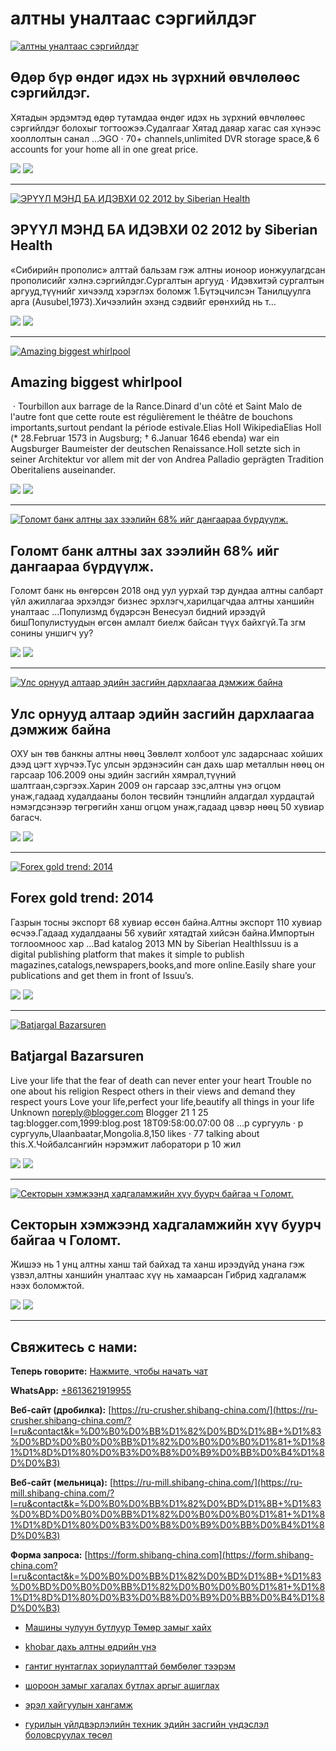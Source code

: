 # алтны уналтаас сэргийлдэг

<a href="https://swt.shibang-china.com/?l=ru&img&k=%D0%B0%D0%BB%D1%82%D0%BD%D1%8B+%D1%83%D0%BD%D0%B0%D0%BB%D1%82%D0%B0%D0%B0%D1%81+%D1%81%D1%8D%D1%80%D0%B3%D0%B8%D0%B9%D0%BB%D0%B4%D1%8D%D0%B3" target="_blank">![алтны уналтаас сэргийлдэг](http://static.shibang-china.com/all-800x300/1005.jpg)</a>

## Өдөр бүр өндөг идэх нь зүрхний өвчлөлөөс сэргийлдэг.
Хятадын эрдэмтэд өдөр тутамдаа өндөг идэх нь зүрхний өвчлөлөөс сэргийлдэг болохыг тогтоожээ.Судалгааг Хятад даяар хагас сая хүнээс хооллолтын санал …ЭGO&nbsp;&#0183;&#32;70+ channels,unlimited DVR storage space,&amp; 6 accounts for your home all in one great price.


<a href="https://whatsapp.shibangsoft.com/WhatsApp.php" target="_blank" title="WhatsApp">![](http://static.shibang-china.com/icon/whatsapp.png)</a> <a href="https://swt.shibang-china.com/?l=ru&icon&k=%D0%B0%D0%BB%D1%82%D0%BD%D1%8B+%D1%83%D0%BD%D0%B0%D0%BB%D1%82%D0%B0%D0%B0%D1%81+%D1%81%D1%8D%D1%80%D0%B3%D0%B8%D0%B9%D0%BB%D0%B4%D1%8D%D0%B3" target="_blank">![](http://static.shibang-china.com/icon/chat-ru.png)</a>

---

<a href="https://swt.shibang-china.com/?l=ru&img&k=%D0%B0%D0%BB%D1%82%D0%BD%D1%8B+%D1%83%D0%BD%D0%B0%D0%BB%D1%82%D0%B0%D0%B0%D1%81+%D1%81%D1%8D%D1%80%D0%B3%D0%B8%D0%B9%D0%BB%D0%B4%D1%8D%D0%B3" target="_blank">![ЭРҮҮЛ МЭНД БА ИДЭВХИ 02 2012 by Siberian Health](http://static.shibang-china.com/all-800x300/504.jpg)</a>

## ЭРҮҮЛ МЭНД БА ИДЭВХИ 02 2012 by Siberian Health
&#171;Сибирийн прополис&#187; алттай бальзам гэж алтны ионоор ионжуулагдсан прополисийг хэлнэ.сэргийлдэг.Сургалтын аргууд&nbsp;&#0183;&#32;Идэвхитэй сургалтын аргууд,түүнийг хичээлд хэрэглэх боломж 1.Бүтэцчилсэн Танилцуулга арга (Ausubel,1973).Хичээлийн эхэнд сэдвийг ерөнхийд нь т…


<a href="https://whatsapp.shibangsoft.com/WhatsApp.php" target="_blank" title="WhatsApp">![](http://static.shibang-china.com/icon/whatsapp.png)</a> <a href="https://swt.shibang-china.com/?l=ru&icon&k=%D0%B0%D0%BB%D1%82%D0%BD%D1%8B+%D1%83%D0%BD%D0%B0%D0%BB%D1%82%D0%B0%D0%B0%D1%81+%D1%81%D1%8D%D1%80%D0%B3%D0%B8%D0%B9%D0%BB%D0%B4%D1%8D%D0%B3" target="_blank">![](http://static.shibang-china.com/icon/chat-ru.png)</a>

---

<a href="https://swt.shibang-china.com/?l=ru&img&k=%D0%B0%D0%BB%D1%82%D0%BD%D1%8B+%D1%83%D0%BD%D0%B0%D0%BB%D1%82%D0%B0%D0%B0%D1%81+%D1%81%D1%8D%D1%80%D0%B3%D0%B8%D0%B9%D0%BB%D0%B4%D1%8D%D0%B3" target="_blank">![Amazing biggest whirlpool](http://static.shibang-china.com/all-800x300/149.jpg)</a>

## Amazing biggest whirlpool
&nbsp;&#0183;&#32;Tourbillon aux barrage de la Rance.Dinard d'un c&#244;t&#233; et Saint Malo de l'autre font que cette route est r&#233;guli&#232;rement le th&#233;&#226;tre de bouchons importants,surtout pendant la p&#233;riode estivale.Elias Holl WikipediaElias Holl (* 28.Februar 1573 in Augsburg; † 6.Januar 1646 ebenda) war ein Augsburger Baumeister der deutschen Renaissance.Holl setzte sich in seiner Architektur vor allem mit der von Andrea Palladio gepr&#228;gten Tradition Oberitaliens auseinander.


<a href="https://whatsapp.shibangsoft.com/WhatsApp.php" target="_blank" title="WhatsApp">![](http://static.shibang-china.com/icon/whatsapp.png)</a> <a href="https://swt.shibang-china.com/?l=ru&icon&k=%D0%B0%D0%BB%D1%82%D0%BD%D1%8B+%D1%83%D0%BD%D0%B0%D0%BB%D1%82%D0%B0%D0%B0%D1%81+%D1%81%D1%8D%D1%80%D0%B3%D0%B8%D0%B9%D0%BB%D0%B4%D1%8D%D0%B3" target="_blank">![](http://static.shibang-china.com/icon/chat-ru.png)</a>

---

<a href="https://swt.shibang-china.com/?l=ru&img&k=%D0%B0%D0%BB%D1%82%D0%BD%D1%8B+%D1%83%D0%BD%D0%B0%D0%BB%D1%82%D0%B0%D0%B0%D1%81+%D1%81%D1%8D%D1%80%D0%B3%D0%B8%D0%B9%D0%BB%D0%B4%D1%8D%D0%B3" target="_blank">![Голомт банк алтны зах зээлийн 68% ийг дангаараа бүрдүүлж.](http://static.shibang-china.com/all-800x300/1355.jpg)</a>

## Голомт банк алтны зах зээлийн 68% ийг дангаараа бүрдүүлж.
Голомт банк нь өнгөрсөн 2018 онд уул уурхай тэр дундаа алтны салбарт үйл ажиллагаа эрхэлдэг бизнес эрхлэгч,харилцагчдаа алтны ханшийн уналтаас …Популизмд бүдэрсэн Венесуэл бидний ирээдүй бишПопулистуудын өгсөн амлалт биелж байсан түүх байхгүй.Та згм сонины уншигч уу?


<a href="https://whatsapp.shibangsoft.com/WhatsApp.php" target="_blank" title="WhatsApp">![](http://static.shibang-china.com/icon/whatsapp.png)</a> <a href="https://swt.shibang-china.com/?l=ru&icon&k=%D0%B0%D0%BB%D1%82%D0%BD%D1%8B+%D1%83%D0%BD%D0%B0%D0%BB%D1%82%D0%B0%D0%B0%D1%81+%D1%81%D1%8D%D1%80%D0%B3%D0%B8%D0%B9%D0%BB%D0%B4%D1%8D%D0%B3" target="_blank">![](http://static.shibang-china.com/icon/chat-ru.png)</a>

---

<a href="https://swt.shibang-china.com/?l=ru&img&k=%D0%B0%D0%BB%D1%82%D0%BD%D1%8B+%D1%83%D0%BD%D0%B0%D0%BB%D1%82%D0%B0%D0%B0%D1%81+%D1%81%D1%8D%D1%80%D0%B3%D0%B8%D0%B9%D0%BB%D0%B4%D1%8D%D0%B3" target="_blank">![Улс орнууд алтаар эдийн засгийн дархлаагаа дэмжиж байна](http://static.shibang-china.com/all-800x300/1357.jpg)</a>

## Улс орнууд алтаар эдийн засгийн дархлаагаа дэмжиж байна
ОХУ ын төв банкны алтны нөөц Зөвлөлт холбоот улс задарснаас хойших дээд цэгт хүрчээ.Тус улсын эрдэнэсийн сан дахь шар металлын нөөц он гарсаар 106.2009 оны эдийн засгийн хямрал,түүний шалтгаан,сэргээх.Харин 2009 он гарсаар зэс,алтны үнэ огцом унаж,гадаад худалдааны болон төсвийн тэнцлийн алдагдал хурдацтай нэмэгдсэнээр төгрөгийн ханш огцом унаж,гадаад цэвэр нөөц 50 хувиар багасч.


<a href="https://whatsapp.shibangsoft.com/WhatsApp.php" target="_blank" title="WhatsApp">![](http://static.shibang-china.com/icon/whatsapp.png)</a> <a href="https://swt.shibang-china.com/?l=ru&icon&k=%D0%B0%D0%BB%D1%82%D0%BD%D1%8B+%D1%83%D0%BD%D0%B0%D0%BB%D1%82%D0%B0%D0%B0%D1%81+%D1%81%D1%8D%D1%80%D0%B3%D0%B8%D0%B9%D0%BB%D0%B4%D1%8D%D0%B3" target="_blank">![](http://static.shibang-china.com/icon/chat-ru.png)</a>

---

<a href="https://swt.shibang-china.com/?l=ru&img&k=%D0%B0%D0%BB%D1%82%D0%BD%D1%8B+%D1%83%D0%BD%D0%B0%D0%BB%D1%82%D0%B0%D0%B0%D1%81+%D1%81%D1%8D%D1%80%D0%B3%D0%B8%D0%B9%D0%BB%D0%B4%D1%8D%D0%B3" target="_blank">![Forex gold trend: 2014](http://static.shibang-china.com/all-800x300/1419.jpg)</a>

## Forex gold trend: 2014
Газрын тосны экспорт 68 хувиар өссөн байна.Алтны экспорт 110 хувиар өсчээ.Гадаад худалдааны 56 хувийг хятадтай хийсэн байна.Импортын тоглоомноос хар …Bad katalog 2013 MN by Siberian HealthIssuu is a digital publishing platform that makes it simple to publish magazines,catalogs,newspapers,books,and more online.Easily share your publications and get them in front of Issuu’s.


<a href="https://whatsapp.shibangsoft.com/WhatsApp.php" target="_blank" title="WhatsApp">![](http://static.shibang-china.com/icon/whatsapp.png)</a> <a href="https://swt.shibang-china.com/?l=ru&icon&k=%D0%B0%D0%BB%D1%82%D0%BD%D1%8B+%D1%83%D0%BD%D0%B0%D0%BB%D1%82%D0%B0%D0%B0%D1%81+%D1%81%D1%8D%D1%80%D0%B3%D0%B8%D0%B9%D0%BB%D0%B4%D1%8D%D0%B3" target="_blank">![](http://static.shibang-china.com/icon/chat-ru.png)</a>

---

<a href="https://swt.shibang-china.com/?l=ru&img&k=%D0%B0%D0%BB%D1%82%D0%BD%D1%8B+%D1%83%D0%BD%D0%B0%D0%BB%D1%82%D0%B0%D0%B0%D1%81+%D1%81%D1%8D%D1%80%D0%B3%D0%B8%D0%B9%D0%BB%D0%B4%D1%8D%D0%B3" target="_blank">![Batjargal Bazarsuren](http://static.shibang-china.com/all-800x300/490.jpg)</a>

## Batjargal Bazarsuren
Live your life that the fear of death can never enter your heart Trouble no one about his religion Respect others in their views and demand they respect yours Love your life,perfect your life,beautify all things in your life Unknown noreply@blogger.com Blogger 21 1 25 tag:blogger.com,1999:blog.post 18T09:58:00.07:00 08 …р сургууль&nbsp;&#0183;&#32; р сургууль,Ulaanbaatar,Mongolia.8,150 likes &#183; 77 talking about this.Х.Чойбалсангийн нэрэмжит лаборатори р 10 жил


<a href="https://whatsapp.shibangsoft.com/WhatsApp.php" target="_blank" title="WhatsApp">![](http://static.shibang-china.com/icon/whatsapp.png)</a> <a href="https://swt.shibang-china.com/?l=ru&icon&k=%D0%B0%D0%BB%D1%82%D0%BD%D1%8B+%D1%83%D0%BD%D0%B0%D0%BB%D1%82%D0%B0%D0%B0%D1%81+%D1%81%D1%8D%D1%80%D0%B3%D0%B8%D0%B9%D0%BB%D0%B4%D1%8D%D0%B3" target="_blank">![](http://static.shibang-china.com/icon/chat-ru.png)</a>

---

<a href="https://swt.shibang-china.com/?l=ru&img&k=%D0%B0%D0%BB%D1%82%D0%BD%D1%8B+%D1%83%D0%BD%D0%B0%D0%BB%D1%82%D0%B0%D0%B0%D1%81+%D1%81%D1%8D%D1%80%D0%B3%D0%B8%D0%B9%D0%BB%D0%B4%D1%8D%D0%B3" target="_blank">![Секторын хэмжээнд хадгаламжийн хүү буурч байгаа ч Голомт.](http://static.shibang-china.com/all-800x300/631.jpg)</a>

## Секторын хэмжээнд хадгаламжийн хүү буурч байгаа ч Голомт.
Жишээ нь 1 унц алтны ханш тай байхад та ханш ирээдүйд унана гэж үзвэл,алтны ханшийн уналтаас хүү нь хамаарсан Гибрид хадгаламж нээх боломжтой.

<a href="https://whatsapp.shibangsoft.com/WhatsApp.php" target="_blank" title="WhatsApp">![](http://static.shibang-china.com/icon/whatsapp.png)</a> <a href="https://swt.shibang-china.com/?l=ru&icon&k=%D0%B0%D0%BB%D1%82%D0%BD%D1%8B+%D1%83%D0%BD%D0%B0%D0%BB%D1%82%D0%B0%D0%B0%D1%81+%D1%81%D1%8D%D1%80%D0%B3%D0%B8%D0%B9%D0%BB%D0%B4%D1%8D%D0%B3" target="_blank">![](http://static.shibang-china.com/icon/chat-ru.png)</a>

---
## Свяжитесь с нами:

**Теперь говорите:** [Нажмите, чтобы начать чат](https://swt.shibang-china.com?l=ru&contact&k=%D0%B0%D0%BB%D1%82%D0%BD%D1%8B+%D1%83%D0%BD%D0%B0%D0%BB%D1%82%D0%B0%D0%B0%D1%81+%D1%81%D1%8D%D1%80%D0%B3%D0%B8%D0%B9%D0%BB%D0%B4%D1%8D%D0%B3)

**WhatsApp:**  [+8613621919955](https://whatsapp.shibangsoft.com/WhatsApp.php)

**Веб-сайт (дробилка):** [https://ru-crusher.shibang-china.com/](https://ru-crusher.shibang-china.com/?l=ru&contact&k=%D0%B0%D0%BB%D1%82%D0%BD%D1%8B+%D1%83%D0%BD%D0%B0%D0%BB%D1%82%D0%B0%D0%B0%D1%81+%D1%81%D1%8D%D1%80%D0%B3%D0%B8%D0%B9%D0%BB%D0%B4%D1%8D%D0%B3)

**Веб-сайт (мельница):** [https://ru-mill.shibang-china.com/](https://ru-mill.shibang-china.com/?l=ru&contact&k=%D0%B0%D0%BB%D1%82%D0%BD%D1%8B+%D1%83%D0%BD%D0%B0%D0%BB%D1%82%D0%B0%D0%B0%D1%81+%D1%81%D1%8D%D1%80%D0%B3%D0%B8%D0%B9%D0%BB%D0%B4%D1%8D%D0%B3)

**Форма запроса:** [https://form.shibang-china.com](https://form.shibang-china.com?l=ru&contact&k=%D0%B0%D0%BB%D1%82%D0%BD%D1%8B+%D1%83%D0%BD%D0%B0%D0%BB%D1%82%D0%B0%D0%B0%D1%81+%D1%81%D1%8D%D1%80%D0%B3%D0%B8%D0%B9%D0%BB%D0%B4%D1%8D%D0%B3)

* [Машины чулуун бутлуур Төмөр замыг хайх](../130/%D0%9C%D0%B0%D1%88%D0%B8%D0%BD%D1%8B%20%D1%87%D1%83%D0%BB%D1%83%D1%83%D0%BD%20%D0%B1%D1%83%D1%82%D0%BB%D1%83%D1%83%D1%80%20%D0%A2%D3%A9%D0%BC%D3%A9%D1%80%20%D0%B7%D0%B0%D0%BC%D1%8B%D0%B3%20%D1%85%D0%B0%D0%B9%D1%85.md)

* [khobar дахь алтны өдрийн үнэ](../129/khobar%20%D0%B4%D0%B0%D1%85%D1%8C%20%D0%B0%D0%BB%D1%82%D0%BD%D1%8B%20%D3%A9%D0%B4%D1%80%D0%B8%D0%B9%D0%BD%20%D2%AF%D0%BD%D1%8D.md)

* [гантиг нунтаглах зориулалттай бөмбөлөг тээрэм](../129/%D0%B3%D0%B0%D0%BD%D1%82%D0%B8%D0%B3%20%D0%BD%D1%83%D0%BD%D1%82%D0%B0%D0%B3%D0%BB%D0%B0%D1%85%20%D0%B7%D0%BE%D1%80%D0%B8%D1%83%D0%BB%D0%B0%D0%BB%D1%82%D1%82%D0%B0%D0%B9%20%D0%B1%D3%A9%D0%BC%D0%B1%D3%A9%D0%BB%D3%A9%D0%B3%20%D1%82%D1%8D%D1%8D%D1%80%D1%8D%D0%BC.md)

* [шороон замыг хагалах бутлах аргыг ашиглах](../126/%D1%88%D0%BE%D1%80%D0%BE%D0%BE%D0%BD%20%D0%B7%D0%B0%D0%BC%D1%8B%D0%B3%20%D1%85%D0%B0%D0%B3%D0%B0%D0%BB%D0%B0%D1%85%20%D0%B1%D1%83%D1%82%D0%BB%D0%B0%D1%85%20%D0%B0%D1%80%D0%B3%D1%8B%D0%B3%20%D0%B0%D1%88%D0%B8%D0%B3%D0%BB%D0%B0%D1%85.md)

* [эрэл хайгуулын хангамж](../128/%D1%8D%D1%80%D1%8D%D0%BB%20%D1%85%D0%B0%D0%B9%D0%B3%D1%83%D1%83%D0%BB%D1%8B%D0%BD%20%D1%85%D0%B0%D0%BD%D0%B3%D0%B0%D0%BC%D0%B6.md)

* [гурилын үйлдвэрлэлийн техник эдийн засгийн үндэслэл боловсруулах төсөл](../129/%D0%B3%D1%83%D1%80%D0%B8%D0%BB%D1%8B%D0%BD%20%D2%AF%D0%B9%D0%BB%D0%B4%D0%B2%D1%8D%D1%80%D0%BB%D1%8D%D0%BB%D0%B8%D0%B9%D0%BD%20%D1%82%D0%B5%D1%85%D0%BD%D0%B8%D0%BA%20%D1%8D%D0%B4%D0%B8%D0%B9%D0%BD%20%D0%B7%D0%B0%D1%81%D0%B3%D0%B8%D0%B9%D0%BD%20%D2%AF%D0%BD%D0%B4%D1%8D%D1%81%D0%BB%D1%8D%D0%BB%20%D0%B1%D0%BE%D0%BB%D0%BE%D0%B2%D1%81%D1%80%D1%83%D1%83%D0%BB%D0%B0%D1%85%20%D1%82%D3%A9%D1%81%D3%A9%D0%BB.md)